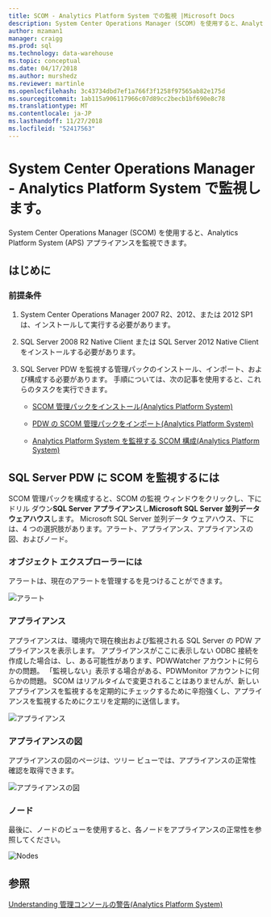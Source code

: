 ```yaml
---
title: SCOM - Analytics Platform System での監視 |Microsoft Docs
description: System Center Operations Manager (SCOM) を使用すると、Analytics Platform System (APS) アプライアンスを監視できます。
author: mzaman1
manager: craigg
ms.prod: sql
ms.technology: data-warehouse
ms.topic: conceptual
ms.date: 04/17/2018
ms.author: murshedz
ms.reviewer: martinle
ms.openlocfilehash: 3c43734dbd7ef1a766f3f1258f97565ab82e175d
ms.sourcegitcommit: 1ab115a906117966c07d89cc2becb1bf690e8c78
ms.translationtype: MT
ms.contentlocale: ja-JP
ms.lasthandoff: 11/27/2018
ms.locfileid: "52417563"
---
```

# <a name="monitor-with-system-center-operations-manager---analytics-platform-system"></a>System Center Operations Manager - Analytics Platform System で監視します。
System Center Operations Manager (SCOM) を使用すると、Analytics Platform System (APS) アプライアンスを監視できます。
  
## <a name="before-you-begin"></a>はじめに  
  
### <a name="prerequisites"></a>前提条件  
  
1.  System Center Operations Manager 2007 R2、2012、または 2012 SP1 は、インストールして実行する必要があります。  
  
2.  SQL Server 2008 R2 Native Client または SQL Server 2012 Native Client をインストールする必要があります。  
  
3.  SQL Server PDW を監視する管理パックのインストール、インポート、および構成する必要があります。 手順については、次の記事を使用すると、これらのタスクを実行できます。  
  
    -   [SCOM 管理パックをインストール&#40;Analytics Platform System&#41;](install-the-scom-management-packs.md)  
  
    -   [PDW の SCOM 管理パックをインポート&#40;Analytics Platform System&#41;](import-the-scom-management-pack-for-pdw.md) 
    
    -   [Analytics Platform System を監視する SCOM 構成&#40;Analytics Platform System&#41;](configure-scom-to-monitor-analytics-platform-system.md)
  
<!-- MISSING LINKS    -   [Import the SCOM Management Pack for HDInsight &#40;Analytics Platform System&#41;](import-the-scom-management-pack-for-hdinsight.md)  -->  
   
  
## <a name="to-monitor-sql-server-pdw-with-scom"></a>SQL Server PDW に SCOM を監視するには  
SCOM 管理パックを構成すると、SCOM の監視 ウィンドウをクリックし、下にドリル ダウン**SQL Server アプライアンス**し**Microsoft SQL Server 並列データ ウェアハウス**します。 Microsoft SQL Server 並列データ ウェアハウス、下には、4 つの選択肢があります。アラート、アプライアンス、アプライアンスの図、およびノード。  
  
### <a name="alerts"></a>オブジェクト エクスプローラーには  
アラートは、現在のアラートを管理するを見つけることができます。  
  
![アラート](./media/monitor-the-appliance-by-using-system-center-operations-manager/SCOM_SCOM.png "SCOM_SCOM")  
  
### <a name="appliances"></a>アプライアンス  
アプライアンスは、環境内で現在検出および監視される SQL Server の PDW アプライアンスを表示します。 アプライアンスがここに表示しない ODBC 接続を作成した場合は、し、ある可能性があります、PDWWatcher アカウントに何らかの問題。 「監視しない」表示する場合がある、PDWMonitor アカウントに何らかの問題。 SCOM はリアルタイムで変更されることはありませんが、新しいアプライアンスを監視するを定期的にチェックするために辛抱強くし、アプライアンスを監視するためにクエリを定期的に送信します。  
  
![アプライアンス](./media/monitor-the-appliance-by-using-system-center-operations-manager/SCOM_SCOM2.png "SCOM_SCOM2")  
  
### <a name="appliances-diagram"></a>アプライアンスの図  
アプライアンスの図のページは、ツリー ビューでは、アプライアンスの正常性確認を取得できます。  
  
![アプライアンスの図](./media/monitor-the-appliance-by-using-system-center-operations-manager/SCOM_SCOM3.png "SCOM_SCOM3")  
  
### <a name="nodes"></a>ノード  
最後に、ノードのビューを使用すると、各ノードをアプライアンスの正常性を参照してください。  
  
![Nodes](./media/monitor-the-appliance-by-using-system-center-operations-manager/SCOM_SCOM4.png "SCOM_SCOM4")  
  
## <a name="see-also"></a>参照  
<!-- MISSING LINKS [Common Metadata Query Examples &#40;SQL Server PDW&#41;](../sqlpdw/common-metadata-query-examples-sql-server-pdw.md)  -->  
[Understanding 管理コンソールの警告&#40;Analytics Platform System&#41;](understanding-admin-console-alerts.md)  
  
